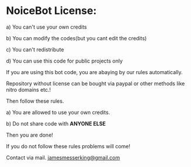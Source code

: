 # NoiceBot License:
   
a) You can't use your own credits

b) You can modify the codes(but you cant edit the credits)

c) You can't redistribute

d) You can use this code for public projects only

If you are using this bot code, you are abaying by our rules automatically. 

Repository without license can be bought via paypal or other methods like nitro domains etc.!

Then follow these rules.

a) You are allowed to use your own credits.

b) Do not share code with **ANYONE ELSE**

Then you are done!

If you do not follow these rules problems will come!

Contact via mail.
jamesmesserking@gmail.com
